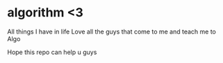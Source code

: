 # algorithm <3
All things I have in life
Love all the guys that come to me and teach me to Algo

Hope this repo can help u guys
